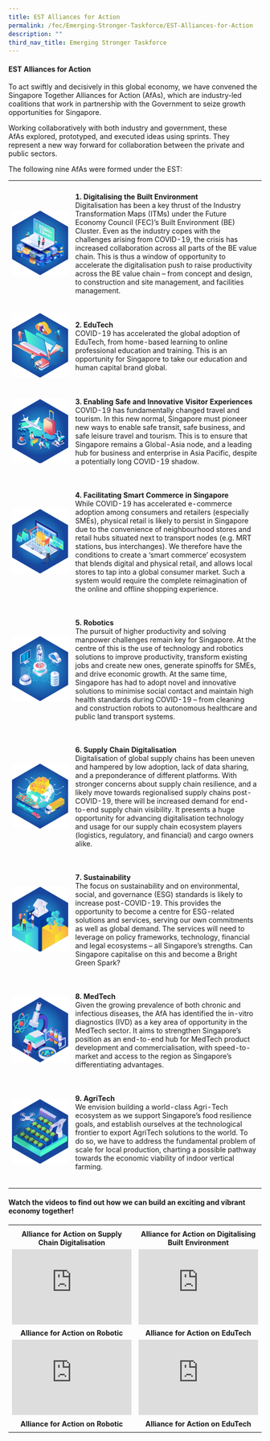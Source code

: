 ```yaml
---
title: EST Alliances for Action
permalink: /fec/Emerging-Stronger-Taskforce/EST-Alliances-for-Action
description: ""
third_nav_title: Emerging Stronger Taskforce
---
```

#### EST Alliances for Action

To act swiftly and decisively in this global economy, we have convened the Singapore Together Alliances for Action (AfAs), which are industry-led coalitions that work in partnership with the Government to seize growth opportunities for Singapore.

Working collaboratively with both industry and government, these AfAs explored, prototyped, and executed ideas using sprints. They represent a new way forward for collaboration between the private and public sectors.

The following nine AfAs were formed under the EST:

<table>
	<tr style="border-bottom:hidden">
		<th style="width:25%"></th>
		<th></th>
	</tr>
	<tr>
		<td  style="padding-bottom: 20px">
			<img src="/images/FEC/EST/EST%20Alliances%20for%20Action/EST%20_AlliancesDigiEnvironment.png" alt="Digi Environment">
		</td>
		<td  style="padding-bottom: 20px">
			<p><strong>1. Digitalising the Built Environment</strong>
			<br>Digitalisation has been a key thrust of the Industry Transformation Maps (ITMs) under the Future Economy Council (FEC)’s Built Environment (BE) Cluster. Even as the industry copes with the challenges arising from COVID-19, the crisis has increased collaboration across all parts of the BE value chain. This is thus a window of opportunity to accelerate the digitalisation push to raise productivity across the BE value chain – from concept and design, to construction and site management, and facilities management.</p>
		</td>
	</tr>
	<tr>
		<td  style="padding-bottom:20px">
			<img src="/images/FEC/EST/EST%20Alliances%20for%20Action/EST%20_AlliancesEduTech.png" alt="EduTech">
		</td>
		<td  style="padding-bottom:20px">
			<p><strong>2. EduTech</strong>
			<br>COVID-19 has accelerated the global adoption of EduTech, from home-based learning to online professional education and training. This is an opportunity for Singapore to take our education and human capital brand global.</p>
		</td>
	</tr>
	<tr>
		<td  style="padding-bottom:20px">
			<img src="/images/FEC/EST/EST%20Alliances%20for%20Action/EST%20_AlliancesVisitorExp.png" alt="Visitor Experience">
		</td>
		<td  style="padding-bottom:20px">
			<p><strong>3. Enabling Safe and Innovative Visitor Experiences</strong>
			<br>COVID-19 has fundamentally changed travel and tourism. In this new normal, Singapore must pioneer new ways to enable safe transit, safe business, and safe leisure travel and tourism. This is to ensure that Singapore remains a Global-Asia node, and a leading hub for business and enterprise in Asia Pacific, despite a potentially long COVID-19 shadow.</p>
		</td>
	</tr>
	<tr>
		<td  style="padding-bottom:20px">
			<img src="/images/FEC/EST/EST%20Alliances%20for%20Action/EST%20_AlliancesSmartCommerce.png" alt="SmartCommerce">
		</td>
		<td  style="padding-bottom:20px">
			<p><strong>4. Facilitating Smart Commerce in Singapore</strong>
			<br>While COVID-19 has accelerated e-commerce adoption among consumers and retailers (especially SMEs), physical retail is likely to persist in Singapore due to the convenience of neighbourhood stores and retail hubs situated next to transport nodes (e.g. MRT stations, bus interchanges). We therefore have the conditions to create a ‘smart commerce’ ecosystem that blends digital and physical retail, and allows local stores to tap into a global consumer market. Such a system would require the complete reimagination of the online and offline shopping experience.</p>
		</td>
	</tr>
	<tr>
		<td  style="padding-bottom:20px">
			<img src="/images/FEC/EST/EST%20Alliances%20for%20Action/EST%20_AlliancesRobotics.png" alt="Robotics">
		</td>
		<td  style="padding-bottom:20px">
			<p><strong>5. Robotics</strong>
			<br>The pursuit of higher productivity and solving manpower challenges remain key for Singapore. At the centre of this is the use of technology and robotics solutions to improve productivity, transform existing jobs and create new ones, generate spinoffs for SMEs, and drive economic growth. At the same time, Singapore has had to adopt novel and innovative solutions to minimise social contact and maintain high health standards during COVID-19 – from cleaning and construction robots to autonomous healthcare and public land transport systems.</p>
		</td>
	</tr>
	<tr>
		<td  style="padding-bottom:20px">
			<img src="/images/FEC/EST/EST%20Alliances%20for%20Action/EST%20_AlliancesSupplyChain.png" alt="Supply Chain">
		</td>
		<td  style="padding-bottom:20px">
			<p><strong>6. Supply Chain Digitalisation</strong>
			<br>Digitalisation of global supply chains has been uneven and hampered by low adoption, lack of data sharing, and a preponderance of different platforms. With stronger concerns about supply chain resilience, and a likely move towards regionalised supply chains post-COVID-19, there will be increased demand for end-to-end supply chain visibility. It presents a huge opportunity for advancing digitalisation technology and usage for our supply chain ecosystem players (logistics, regulatory, and financial) and cargo owners alike.</p>
		</td>
	</tr>
	<tr>
		<td  style="padding-bottom:20px">
			<img src="/images/FEC/EST/EST%20Alliances%20for%20Action/EST%20_AlliancesSustainability.png" alt="Sustainability">
		</td>
		<td  style="padding-bottom:20px">
			<p><strong>7. Sustainability</strong>
			<br>The focus on sustainability and on environmental, social, and governance (ESG) standards is likely to increase post-COVID-19. This provides the opportunity to become a centre for ESG-related solutions and services, serving our own commitments as well as global demand. The services will need to leverage on policy frameworks, technology, financial and legal ecosystems – all Singapore’s strengths. Can Singapore capitalise on this and become a Bright Green Spark?</p>
		</td>
	</tr>
	<tr>
		<td  style="padding-bottom:20px">
			<img src="/images/FEC/EST/EST%20Alliances%20for%20Action/EST%20_AlliancesMedTech.png" alt="MedTech">
		</td>
		<td  style="padding-bottom:20px">
			<p><strong>8. MedTech</strong>
			<br>Given the growing prevalence of both chronic and infectious diseases, the AfA has identified the in-vitro diagnostics (IVD) as a key area of opportunity in the MedTech sector. It aims to strengthen Singapore’s position as an end-to-end hub for MedTech product development and commercialisation, with speed-to-market and access to the region as Singapore’s differentiating advantages.</p>
		</td>
	</tr>
	<tr>
		<td  style="padding-bottom:20px">
			<img src="/images/FEC/EST/EST%20Alliances%20for%20Action/EST%20_AlliancesAgriTech.png" alt="AgriTech">
		</td>
		<td  style="padding-bottom:20px">
			<p><strong>9. AgriTech</strong>
			<br>We envision building a world-class Agri-Tech ecosystem as we support Singapore’s food resilience goals, and establish ourselves at the technological frontier to export AgriTech solutions to the world. To do so, we have to address the fundamental problem of scale for local production, charting a possible pathway towards the economic viability of indoor vertical farming.</p>
		</td>
	</tr>
</table>

#### Watch the videos to find out how we can build an exciting and vibrant economy together!

<table style="text-align:center">
	<tr>
		<th style="width:50%"></th>
		<th style="width:50%"></th>
	</tr>
	<tr style="bottom-border:hidden;">
		<td><strong>Alliance for Action on Supply Chain Digitalisation</strong></td>
		<td><strong>Alliance for Action on Digitalising Built Environment</strong></td>
	</tr>
	<tr>
		<td><div><iframe width="100%" src="https://www.youtube.com/embed/peSpbja3Fc4" title="Emerging Stronger Taskforce’s Supply Chain Digitalisation Alliance for Action" frameborder="0" allow="accelerometer; autoplay; clipboard-write; encrypted-media; gyroscope; picture-in-picture" allowfullscreen></iframe></div></td>
		<td><div><iframe width="100%" src="https://www.youtube.com/embed/Tz1sJm32dzI" title="Alliance for Action on Digitalising Built Environment" frameborder="0" allow="accelerometer; autoplay; clipboard-write; encrypted-media; gyroscope; picture-in-picture" allowfullscreen></iframe></div></td>
	</tr>
	<tr>
		<td><strong>Alliance for Action on Robotic</strong></td>
		<td><strong>Alliance for Action on EduTech</strong></td>
	</tr>
	<tr>
		<td><div><iframe width="100%" src="https://www.youtube.com/embed/vAu2Fm0eeK8" title="EST Robotics Alliance for Action" frameborder="0" allow="accelerometer; autoplay; clipboard-write; encrypted-media; gyroscope; picture-in-picture" allowfullscreen></iframe></div></td>
		<td><div><iframe width="100%" src="https://www.youtube.com/embed/6swBB4Wznyc" title="EST EduTech Alliance for Action - Introductory Video" frameborder="0" allow="accelerometer; autoplay; clipboard-write; encrypted-media; gyroscope; picture-in-picture" allowfullscreen></iframe></div></td>
	</tr>
	<tr>
		<td><strong>Alliance for Action on Robotic</strong></td>
		<td><strong>Alliance for Action on EduTech</strong></td>
	</tr>
	<tr>
		<td><div></div></td>
		<td><div></div></td>
	</tr>
</table>